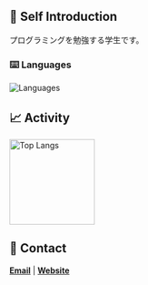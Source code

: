 ## 🩵 Self Introduction
  プログラミングを勉強する学生です。
### ⌨️ Languages
<img alt="Languages" src="https://skillicons.dev/icons?theme=light&perline=8&i=html,js,css,swift,py" />


## 📈 Activity
<p align="left"> 
<img alt="Top Langs" height="150px" src="https://github-readme-stats.vercel.app/api/top-langs/?username=ter3q&layout=compact&show_icons=true"/>
</p>


## 📩 Contact 
**[Email](mailto:contact@ter3q.com)** |  **[Website](https://ter3q.com)** 

